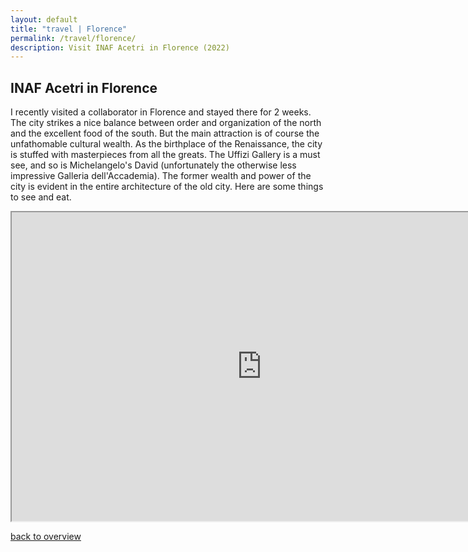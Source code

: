 ```yaml
---
layout: default
title: "travel | Florence"
permalink: /travel/florence/ 
description: Visit INAF Acetri in Florence (2022)
---
```



## INAF Acetri in Florence

I recently visited a collaborator in Florence and stayed there for 2 weeks. The city strikes a nice balance between order and organization of the north and the excellent food of the south. But the main attraction is of course the unfathomable cultural wealth. As the birthplace of the Renaissance, the city is stuffed with masterpieces from all the greats. The Uffizi Gallery is a must see, and so is Michelangelo's David (unfortunately the otherwise less impressive Galleria dell'Accademia). The former wealth and power of the city is evident in the entire architecture of the old city. Here are some things to see and eat.

<iframe src="https://www.google.com/maps/d/embed?mid=1n_-pcI0tIf-lR1D9pREFYQJa47U1v_tt" width="800" height="494"></iframe>


[back to overview](/travel/)


